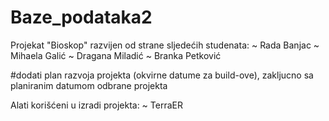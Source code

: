 ﻿# Baze_podataka2

Projekat "Bioskop" razvijen od strane sljedećih studenata:
~ Rada Banjac
~ Mihaela Galić
~ Dragana Miladić
~ Branka Petković

#dodati plan razvoja projekta (okvirne datume za build-ove), zakljucno sa planiranim datumom odbrane projekta 

Alati korišćeni u izradi projekta:
~ TerraER

